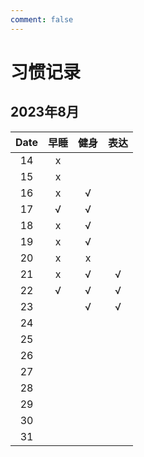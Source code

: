 ```yaml
---
comment: false
---
```


# 习惯记录
## 2023年8月
| Date | 早睡 | 健身 | 表达 |
|:----:|:----:|:----:|:----:|
| 14   | x    |      |      |
| 15   | x    |      |      |
| 16   | x    | √    |      |
| 17   | √    | √    |      |
| 18   | x    | √    |      |
| 19   | x    | √    |      |
| 20   | x    | x    |      |
| 21   | x    | √    | √    |
| 22   | √    | √    | √    |
| 23   |      | √    | √    |
| 24   |      |      |      |
| 25   |      |      |      |
| 26   |      |      |      |
| 27   |      |      |      |
| 28   |      |      |      |
| 29   |      |      |      |
| 30   |      |      |      |
| 31   |      |      |      |
